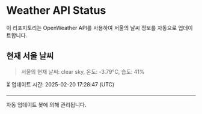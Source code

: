 
# Weather API Status

이 리포지토리는 OpenWeather API를 사용하여 서울의 날씨 정보를 자동으로 업데이트합니다.

## 현재 서울 날씨
> 서울의 현재 날씨: clear sky, 온도: -3.79°C, 습도: 41%

⏳ 업데이트 시간: 2025-02-20 17:28:47 (UTC)

---
자동 업데이트 봇에 의해 관리됩니다.

